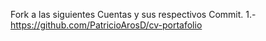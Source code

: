Fork a las siguientes Cuentas y sus respectivos Commit.
1.- https://github.com/PatricioArosD/cv-portafolio
